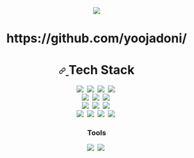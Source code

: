 <div align="center">
<img src="https://capsule-render.vercel.app/api?type=waving&color=auto&height=200&section=header&text=Sani%20Github&fontSize=90" />
</div>
<h1 align="center">https://github.com/yoojadoni/</h1>
<h1 align="center" > 
  <a id="user-content-technology" class="anchor" aria-hidden="true" href="#technology"><svg class="octicon octicon-link" viewBox="0 0 16 16" version="1.1" width="16" height="16" aria-hidden="true"><path fill-rule="evenodd" d="M7.775 3.275a.75.75 0 001.06 1.06l1.25-1.25a2 2 0 112.83 2.83l-2.5 2.5a2 2 0 01-2.83 0 .75.75 0 00-1.06 1.06 3.5 3.5 0 004.95 0l2.5-2.5a3.5 3.5 0 00-4.95-4.95l-1.25 1.25zm-4.69 9.64a2 2 0 010-2.83l2.5-2.5a2 2 0 012.83 0 .75.75 0 001.06-1.06 3.5 3.5 0 00-4.95 0l-2.5 2.5a3.5 3.5 0 004.95 4.95l1.25-1.25a.75.75 0 00-1.06-1.06l-1.25 1.25a2 2 0 01-2.83 0z"></path></svg>
  </a>
  Tech Stack
</h1>
<div align="center">
<img src="https://img.shields.io/badge/Java-orange?style=for-the-badge&logo=java&logoColor=white"/>&nbsp 
<img src="https://img.shields.io/badge/Spring-6DB33F?style=for-the-badge&logo=Spring&logoColor=white"/>&nbsp
<img src="https://img.shields.io/badge/Spring%20Boot-6DB33F?style=for-the-badge&logo=SpringBoot&logoColor=white"/>&nbsp
<img src="https://img.shields.io/badge/Spring%20Security-6DB33F?style=for-the-badge&logo=SpringSecurity&logoColor=white"/>&nbsp 
  <br/>
<img src="https://img.shields.io/badge/JPA-6DB33F?style=for-the-badge&logo=JPA&logoColor=white"/>&nbsp
<img src="https://img.shields.io/badge/MyBatis-black?style=for-the-badge"/>&nbsp
<img src="https://img.shields.io/badge/iBatis-black?style=for-the-badge"/>&nbsp
  <br/>
<img src="https://img.shields.io/badge/Mysql-blue?style=for-the-badge&logo=Mysql&logoColor=white"/>&nbsp
<img src="https://img.shields.io/badge/Oracle-red?style=for-the-badge&logo=Oracle&logoColor=white"/>&nbsp
<img src="https://img.shields.io/badge/Mssql-blue?style=for-the-badge&logo=Mssql&logoColor=white"/>&nbsp
  <br/>
<img src="https://img.shields.io/badge/Node.js-339933?style=for-the-badge&logo=Node.js&logoColor=white"/></a>&nbsp
<img src="https://img.shields.io/badge/React-blue?style=for-the-badge&logo=React&logoColor=white"/></a>&nbsp
<img src="https://img.shields.io/badge/Javascript-e1eb2a?style=for-the-badge&logo=Javascript&logoColor=white"/></a>&nbsp
<img src="https://img.shields.io/badge/Jquery-e1eb2a?style=for-the-badge&logo=Jquery&logoColor=white"/></a>&nbsp
<h3 align="center" dir="auto">
  Tools
</h3>
<img src="https://img.shields.io/badge/IntelliJ-black?style=for-the-badge&logo=IntelliJIDEA&logoColor=white"/></a>&nbsp
<img src="https://img.shields.io/badge/Eclipse-800080?style=for-the-badge&logo=EclipseIDE&logoColor=white"/></a>&nbsp
</div>

<!--
**yoojadoni/yoojadoni** is a ✨ _special_ ✨ repository because its `README.md` (this file) appears on your GitHub profile.

Here are some ideas to get you started:

- 🔭 I’m currently working on ...
- 🌱 I’m currently learning ...
- 👯 I’m looking to collaborate on ...
- 🤔 I’m looking for help with ...
- 💬 Ask me about ...
- 📫 How to reach me: ...
- 😄 Pronouns: ...
- ⚡ Fun fact: ...
-->
